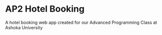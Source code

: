# AP2 Hotel Booking

A hotel booking web app created for our Advanced Programming Class at Ashoka University
